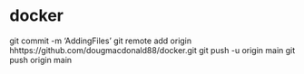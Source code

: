 # docker


git commit -m ‘AddingFiles’
git remote add origin hhttps://github.com/dougmacdonald88/docker.git
git push -u origin main
git push origin main
